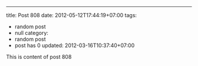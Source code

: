 ---
title: Post 808
date: 2012-05-12T17:44:19+07:00
tags:
  - random post
  - null
category:
  - random post
  - post has 0
updated: 2012-03-16T10:37:40+07:00

This is content of post 808
